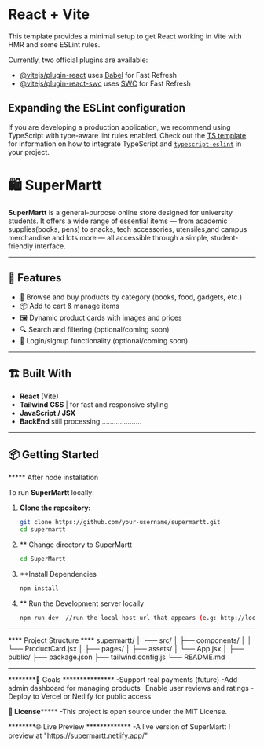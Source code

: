 # React + Vite

This template provides a minimal setup to get React working in Vite with HMR and some ESLint rules.

Currently, two official plugins are available:

- [@vitejs/plugin-react](https://github.com/vitejs/vite-plugin-react/blob/main/packages/plugin-react) uses [Babel](https://babeljs.io/) for Fast Refresh
- [@vitejs/plugin-react-swc](https://github.com/vitejs/vite-plugin-react/blob/main/packages/plugin-react-swc) uses [SWC](https://swc.rs/) for Fast Refresh

## Expanding the ESLint configuration

If you are developing a production application, we recommend using TypeScript with type-aware lint rules enabled. Check out the [TS template](https://github.com/vitejs/vite/tree/main/packages/create-vite/template-react-ts) for information on how to integrate TypeScript and [`typescript-eslint`](https://typescript-eslint.io) in your project.



# 🛍️ SuperMartt

**SuperMartt** is a general-purpose online store designed for university students. It offers a wide range of essential items — from academic supplies(books, pens) to snacks, tech accessories, utensiles,and campus merchandise and lots more — all accessible through a simple, student-friendly interface.

---

## 🚀 Features

- 🧾 Browse and buy products by category (books, food, gadgets, etc.)
- 📦 Add to cart & manage items
- 🖼️ Dynamic product cards with images and prices
- 🔍 Search and filtering (optional/coming soon)
- 🔐 Login/signup functionality (optional/coming soon)

---

## 🏗️ Built With

- **React** (Vite)
- **Tailwind CSS** | for fast and responsive styling
- **JavaScript / JSX**
- **BackEnd** still processing.....................

---

## 📦 Getting Started
***** After node installation

To run **SuperMartt** locally:

1. **Clone the repository:**
   ```bash
   git clone https://github.com/your-username/supermartt.git 
   cd supermartt
2. ** Change directory to SuperMartt
   ```bash
   cd SuperMartt
3. **Install Dependencies
   ```bash
   npm install
4. ** Run the Development server locally
   ```bash
   npm run dev  //run the local host url that appears (e.g: http://localhost:5173/) on any browser(Chrome, Firefox, Safari, Opera ...)
   
-------

**** Project Structure ****
supermartt/
│
├── src/
│   ├── components/
│   │   └── ProductCard.jsx
│   ├── pages/
│   ├── assets/
│   └── App.jsx
│
├── public/
├── package.json
├── tailwind.config.js
└── README.md

--------

********🧠 Goals ***************
-Support real payments (future)
-Add admin dashboard for managing products
-Enable user reviews and ratings
-Deploy to Vercel or Netlify for public access

********📄 License*************
-This project is open source under the MIT License.

********🌐 Live Preview *************
-A live version of SuperMartt !
preview at "https://supermartt.netlify.app/"
